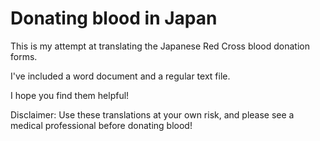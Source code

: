 # Donating blood in Japan
This is my attempt at translating the Japanese Red Cross blood donation forms. 

I've included a word document and a regular text file. 

I hope you find them helpful!

Disclaimer: Use these translations at your own risk, and please see a medical professional before donating blood!
